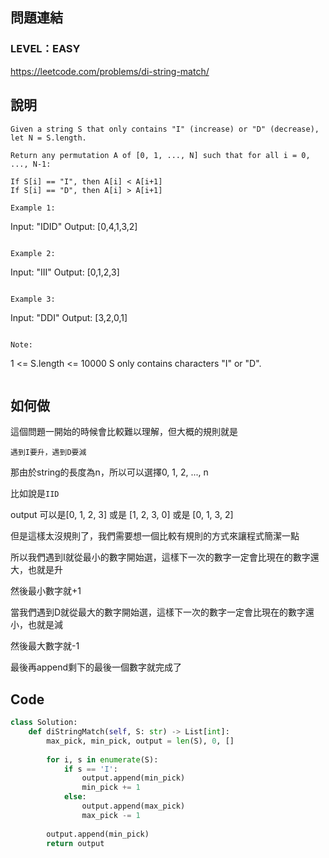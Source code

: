 ## 問題連結
### LEVEL：EASY
https://leetcode.com/problems/di-string-match/
  
  
## 說明
  
```
Given a string S that only contains "I" (increase) or "D" (decrease), let N = S.length.

Return any permutation A of [0, 1, ..., N] such that for all i = 0, ..., N-1:

If S[i] == "I", then A[i] < A[i+1]
If S[i] == "D", then A[i] > A[i+1]

Example 1:
```
Input: "IDID"
Output: [0,4,1,3,2]
```

Example 2:
```
Input: "III"
Output: [0,1,2,3]
```

Example 3:
```
Input: "DDI"
Output: [3,2,0,1]
```

Note:
```
1 <= S.length <= 10000
S only contains characters "I" or "D".
```
```
  
## 如何做
  
 這個問題一開始的時候會比較難以理解，但大概的規則就是
 
 ```遇到I要升，遇到D要減```
 
 那由於string的長度為n，所以可以選擇0, 1, 2, ..., n
 
 比如說是```IID```
 
 output 可以是[0, 1, 2, 3] 或是 [1, 2, 3, 0] 或是 [0, 1, 3, 2]
 
 但是這樣太沒規則了，我們需要想一個比較有規則的方式來讓程式簡潔一點
 
 所以我們遇到I就從最小的數字開始選，這樣下一次的數字一定會比現在的數字還大，也就是升
 
 然後最小數字就+1
 
 當我們遇到D就從最大的數字開始選，這樣下一次的數字一定會比現在的數字還小，也就是減
 
 然後最大數字就-1
 
 最後再append剩下的最後一個數字就完成了
 
 
 
## Code 
```python
class Solution:
    def diStringMatch(self, S: str) -> List[int]:
        max_pick, min_pick, output = len(S), 0, []
        
        for i, s in enumerate(S):
            if s == 'I':
                output.append(min_pick)
                min_pick += 1
            else:
                output.append(max_pick)
                max_pick -= 1
        
        output.append(min_pick)
        return output        
```

